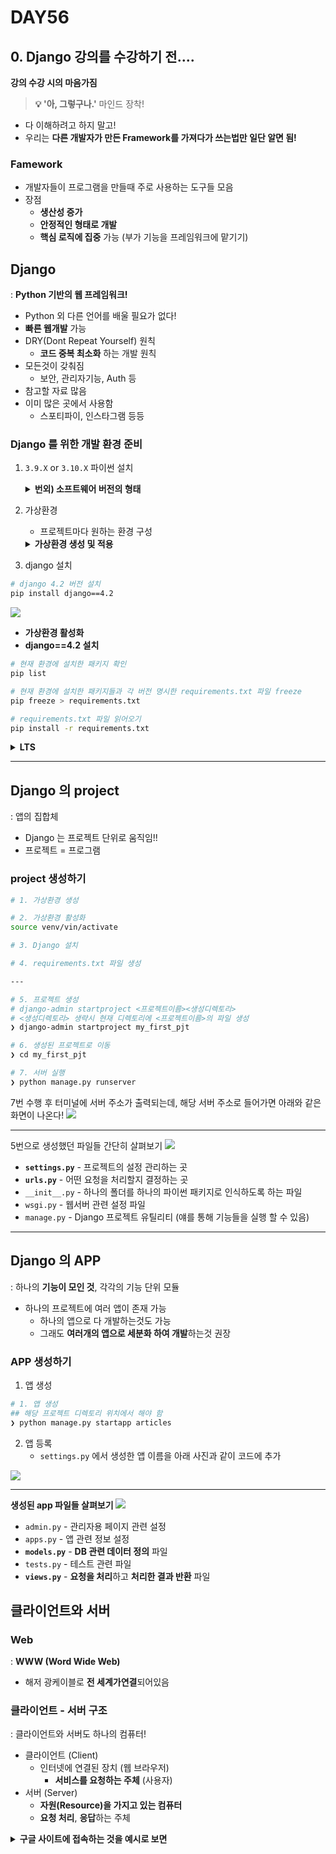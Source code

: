 # DAY56
## 0. Django 강의를 수강하기 전....
**강의 수강 시의 마음가짐**


> **💡 '아, 그렇구나.'** 마인드 장착!


- 다 이해하려고 하지 말고!
- 우리는 **다른 개발자가 만든 Framework를 가져다가 쓰는법만 일단 알면 됨!**

### Famework
* 개발자들이 프로그램을 만들때 주로 사용하는 도구들 모음
* 장점
  * **생산성 증가**
  * **안정적인 형태로 개발**
  * **핵심 로직에 집중** 가능 (부가 기능을 프레임워크에 맡기기)


## Django
: **Python 기반의 웹 프레임워크!**
* Python 외 다른 언어를 배울 필요가 없다!
* **빠른 웹개발** 가능
* DRY(Dont Repeat Yourself) 원칙
  * **코드 중복 최소화** 하는 개발 원칙
* 모든것이 갖춰짐
  * 보안, 관리자기능, Auth 등
* 참고할 자료 많음
* 이미 많은 곳에서 사용함
  * 스포티파이, 인스타그램 등등

### Django 를 위한 개발 환경 준비

1. `3.9.X` or `3.10.X` 파이썬 설치
    <details>
    <summary><b>번외) 소프트웨어 버전의 형태</b></summary>
    <div markdown="1">

    Q. 왜 소프트 웨어 버전은 A.B.C 형태일까?
    A. Major.Minor.Patch

    * Major 
    * 소프트웨어의 **큰 변화나 기능 추가**
    * 변경시 호환성이 없는 변경사항이 있을 수 있음
    * **이전 버전과 호환성 보장 X**
    * Minor
    * 주요 버전 안에서의 **작은 변화**
    * 새로운 기능 추가
    * 개선된 기능
    * 주요 버전과 **호환성 유지**하면서 새 기능 추가
    * Patch
    * 버그 수정, 보안 업데이트 또는 작은 수정사항
    * 주요 버전과 부버전은 변경되지 않고, 코드 수정이 있을 수 있음
    * **호환성 유지**하면서 이전 버전의 **안정성 향상**

    </details>
    </div>
2. 가상환경
   * 프로젝트마다 원하는 환경 구성
    <details>
    <summary><b>가상환경 생성 및 적용</b></summary>
    <div markdown="1">
    
    ![](/img/241211_make_v.png)

   - [ ] 1. `django` 라는 폴더 생성
   - [ ] 2. `django` 폴더로 이동
   - [ ] 3. `venv` 라는 폴더를 만들고 여기에 가상환경 파일을 만듦
   - [ ] 4. `ls` 명령어로 확인
   - [ ] 5. `source venv/bin/activate` 로 가상환경 활성화
     - 해당 디렉토리 안에 있는 activate 를 활성화시킴
   - [ ] `deactivate` 가상환경 비활성화
   - [ ] `pip list` 설치된 파이썬 패키지 확인
  </details>
  </div>

3. django 설치
```bash
# django 4.2 버전 설치
pip install django==4.2
```
![](/img/241211_install_django.png)
* **가상환경 활성화** 
* **django==4.2 설치**

```bash
# 현재 환경에 설치한 패키지 확인
pip list
```

```bash
# 현재 환경에 설치한 패키지들과 각 버전 명시한 requirements.txt 파일 freeze
pip freeze > requirements.txt
```

```bash
# requirements.txt 파일 읽어오기
pip install -r requirements.txt
```


  <details>
  <summary><b>LTS</b></summary>
  <div markdown="1">

  :Long Term Support
  * 소프트웨어는 최신버전을 설치한다고 해서 모든 것이 호환되지 않으므로
  * **프로젝트 호환성이 높고 오래 사용할 수 있는 버전!**
  ---
  **Django의 LTS 확인**
  * [Django 다운로드 페이지](https://www.djangoproject.com/download/)에 가서 아래로 내리며 살펴보면 어떤 버전이 LTS 인지 명시되어있음


  ![](/img/241211_django_LTS.png)
  </details>
  </div>

---

## Django 의 project 
: 앱의 집합체
* Django 는 프로젝트 단위로 움직임!!
* 프로젝트 = 프로그램

### project 생성하기

```bash
# 1. 가상환경 생성

# 2. 가상환경 활성화
source venv/vin/activate

# 3. Django 설치

# 4. requirements.txt 파일 생성

---

# 5. 프로젝트 생성
# django-admin startproject <프로젝트이름><생성디렉토리>
# <생성디렉토리> 생략시 현재 디렉토리에 <프로젝트이름>의 파일 생성
❯ django-admin startproject my_first_pjt

# 6. 생성된 프로젝트로 이동
❯ cd my_first_pjt

# 7. 서버 실행
❯ python manage.py runserver
```
7번 수행 후 터미널에 서버 주소가 출력되는데, 해당 서버 주소로 들어가면
아래와 같은 화면이 나온다!
![](/img/241211_django_server.png)

---
5번으로 생성했던 파일들 간단히 살펴보기
![](/img/241211_django_files.png)

* **`settings.py`** - 프로젝트의 설정 관리하는 곳
* **`urls.py`** - 어떤 요청을 처리할지 결정하는 곳
* `__init__.py` - 하나의 폴더를 하나의 파이썬 패키지로 인식하도록 하는 파일
* `wsgi.py` - 웹서버 관련 설정 파일
* `manage.py` - Django 프로젝트 유틸리티 (얘를 통해 기능들을 실행 할 수 있음)


---

## Django 의 APP
: 하나의 **기능이 모인 것**, 각각의 기능 단위 모듈

* 하나의 프로젝트에 여러 앱이 존재 가능
  * 하나의 앱으로 다 개발하는것도 가능
  * 그래도 **여러개의 앱으로 세분화 하여 개발**하는것 권장

### APP 생성하기
1. 앱 생성

```bash
# 1. 앱 생성
## 해당 프로젝트 디렉토리 위치에서 해야 함
❯ python manage.py startapp articles
```

2. 앱 등록
   * `settings.py`  에서 생성한 앱 이름을 아래 사진과 같이 코드에 추가

![](/img/241211_django_app.png)

---
**생성된 app 파일들 살펴보기**
![](/img/241211_app_files.png)
* `admin.py` - 관리자용 페이지 관련 설정
* `apps.py` - 앱 관련 정보 설정
* **`models.py`** - **DB 관련 데이터 정의** 파일
* `tests.py` - 테스트 관련 파일
* **`views.py`** - **요청을 처리**하고 **처리한 결과 반환** 파일


## 클라이언트와 서버

### Web
: **WWW (Word Wide Web)**
* 해저 광케이블로 **전 세계가연결**되어있음

### 클라이언트 - 서버 구조
: 클라이언트와 서버도 하나의 컴퓨터!

* 클라이언트 (Client)
  * 인터넷에 연결된 장치 (웹 브라우저)
    * **서비스를 요청하는 주체** (사용자)
* 서버 (Server)
  * **자원(Resource)을 가지고 있는 컴퓨터**
  * **요청 처리**, **응답**하는 주체

<details>
<summary><b>구글 사이트에 접속하는 것을 예시로 보면</b></summary>
<div markdown="1">

1. 사용자가 `google.html` 파일 요청
2. 구글 서버가 요청을 받아 `google.html` 파일을 사용자의 컴퓨터로 전달
3. 사용자의 컴퓨터의 웹 브라우저가 `google.html` 파일을 해석해 보기 좋게 보여줌

**구글 서버(Server) - 웹 브라우저(Client)**

